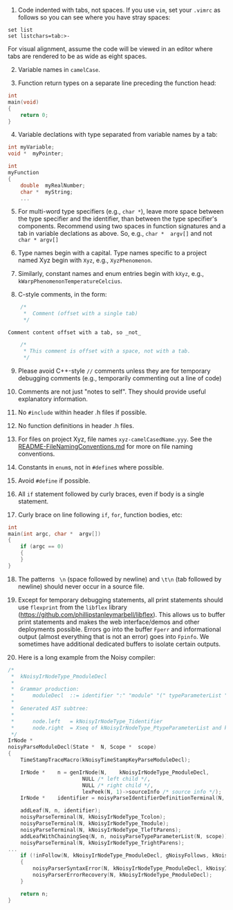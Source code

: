 1.	Code indented with tabs, not spaces. If you use `vim`, set your `.vimrc` as follows so you can see where you have stray spaces:
```
set list
set listchars=tab:>-
```
For visual alignment, assume the code will be viewed in an editor where tabs are rendered to be as wide as eight spaces.

2.	Variable names in `camelCase`.

3.	Function return types on a separate line preceding the function head:
```c
int
main(void)
{
	return 0;
}
```

4.	Variable declations with type separated from variable names by a tab:
```c
int	myVariable;
void *	myPointer;

int
myFunction
{
	double	myRealNumber;
	char *	myString;
	...
```

5.	For multi-word type specifiers (e.g., `char *`), leave more space between the type specifier and the identifier, than between the type specifier's components. Recommend using two spaces in function signatures and a tab in variable declations as above. So, e.g., `char *  argv[]` and not `char * argv[]`

6.	Type names begin with a capital. Type names specific to a project named Xyz begin with `Xyz`, e.g., `XyzPhenomenon`.

7.	Similarly, constant names and enum entries begin with `kXyz`, e.g., `kWarpPhenomenonTemperatureCelcius`. 

8.	C-style comments, in the form:
```c
	/*
	 *	Comment (offset with a single tab)
	 */
```

	Comment content offset with a tab, so _not_

```c
	/*
	 * This comment is offset with a space, not with a tab.
	 */
```

9.	Please avoid C++-style `//` comments unless they are for temporary debugging comments (e.g., temporarily commenting out a line of code)

10.	Comments are not just "notes to self". They should provide useful explanatory information.

11.	No `#include` within header .h files if possible.

12.	No function definitions in header .h files.

13.	For files on project Xyz, file names `xyz-camelCasedName.yyy`. See the [README-FileNamingConventions.md](https://github.com/physical-computation/Conventions/blob/master/README-FileNamingConventions.md) for more on file naming conventions. 

14.	Constants in `enum`s, not in `#define`s where possible.

15.	Avoid `#define` if possible.

16.	All `if` statement followed by curly braces, even if body is a single statement.

17.	Curly brace on line following `if`, `for`, function bodies, etc:
```C
int
main(int argc, char *  argv[])
{
	if (argc == 0)
	{
	}
}
```

18.	The patterns ` \n` (space followed by newline) and `\t\n` (tab followed by newline) should never occur in a source file.

19.	Except for temporary debugging statements, all print statements should use `flexprint` from the `libflex` library (https://github.com/phillipstanleymarbell/libflex). This allows us to buffer print statements and makes the web interface/demos and other deployments possible. Errors go into the buffer `Fperr` and informational output (almost everything that is not an error) goes into `Fpinfo`. We sometimes have additional dedicated buffers to isolate certain outputs.

20. Here is a long example from the Noisy compiler:
```c
/*
 *	kNoisyIrNodeType_PmoduleDecl
 *
 *	Grammar production:
 *		moduleDecl	::=	identifier ":" "module" "(" typeParameterList ")" "{" moduleDeclBody "}" .
 *
 *	Generated AST subtree:
 *
 *		node.left	= kNoisyIrNodeType_Tidentifier
 *		node.right	= Xseq of kNoisyIrNodeType_PtypeParameterList and kNoisyIrNodeType_PmoduleDeclBody
 */
IrNode *
noisyParseModuleDecl(State *  N, Scope *  scope)
{
	TimeStampTraceMacro(kNoisyTimeStampKeyParseModuleDecl);

	IrNode *	n = genIrNode(N,	kNoisyIrNodeType_PmoduleDecl,
						NULL /* left child */,
						NULL /* right child */,
						lexPeek(N, 1)->sourceInfo /* source info */);
	IrNode *	identifier = noisyParseIdentifierDefinitionTerminal(N, scope);

	addLeaf(N, n, identifier);
	noisyParseTerminal(N, kNoisyIrNodeType_Tcolon);
	noisyParseTerminal(N, kNoisyIrNodeType_Tmodule);
	noisyParseTerminal(N, kNoisyIrNodeType_TleftParens);
	addLeafWithChainingSeq(N, n, noisyParseTypeParameterList(N, scope));
	noisyParseTerminal(N, kNoisyIrNodeType_TrightParens);
...
	if (!inFollow(N, kNoisyIrNodeType_PmoduleDecl, gNoisyFollows, kNoisyIrNodeTypeMax))
	{
		noisyParserSyntaxError(N, kNoisyIrNodeType_PmoduleDecl, kNoisyIrNodeTypeMax, gNoisyFollows);
		noisyParserErrorRecovery(N, kNoisyIrNodeType_PmoduleDecl);
	}

	return n;
}
```
